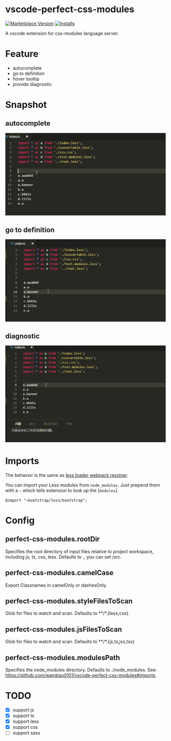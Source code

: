 # vscode-perfect-css-modules
[![Marketplace Version](https://vsmarketplacebadge.apphb.com/version/wangtao0101.vscode-perfect-css-modules.svg)](https://marketplace.visualstudio.com/items?itemName=wangtao0101.vscode-perfect-css-modules)
[![Installs](https://vsmarketplacebadge.apphb.com/installs/wangtao0101.vscode-perfect-css-modules.svg)](https://marketplace.visualstudio.com/items?itemName=wangtao0101.vscode-perfect-css-modules)

A vscode extension for css-modules language server.

# Feature
* autocomplete
* go to definition
* hover tooltip
* provide diagnostic

# Snapshot
## autocomplete
![GitHub Logo](https://github.com/wangtao0101/vscode-perfect-css-modules/blob/master/img/codecomplete.gif?raw=true)

## go to definition
![GitHub Logo](https://github.com/wangtao0101/vscode-perfect-css-modules/blob/master/img/goto.gif?raw=true)

## diagnostic
![GitHub Logo](https://github.com/wangtao0101/vscode-perfect-css-modules/blob/master/img/dia.gif?raw=true)

# Imports
The behavior is the same as [less loader webpack resolver](https://github.com/webpack-contrib/less-loader#imports).

You can import your Less modules from `node_modules`. Just prepend them with a `~` which tells extension to look up the [`modules`].

```less
@import "~bootstrap/less/bootstrap";
```

# Config
## perfect-css-modules.rootDir
Specifies the root directory of input files relative to project workspace, including js, ts, css, less. Defaults to ., you can set /src.

## perfect-css-modules.camelCase
Export Classnames in camelOnly or dashesOnly.

## perfect-css-modules.styleFilesToScan
Glob for files to watch and scan. Defaults to **/*.{less,css}.

## perfect-css-modules.jsFilesToScan
Glob for files to watch and scan. Defaults to **/*.{js,ts,jsx,tsx}

## perfect-css-modules.modulesPath
Specifies the node_modules directory. Defaults to ./node_modules. See: https://github.com/wangtao0101/vscode-perfect-css-modules#imports.


# TODO
- [x] support js
- [x] support ts
- [x] support less
- [x] support css
- [ ] support sass